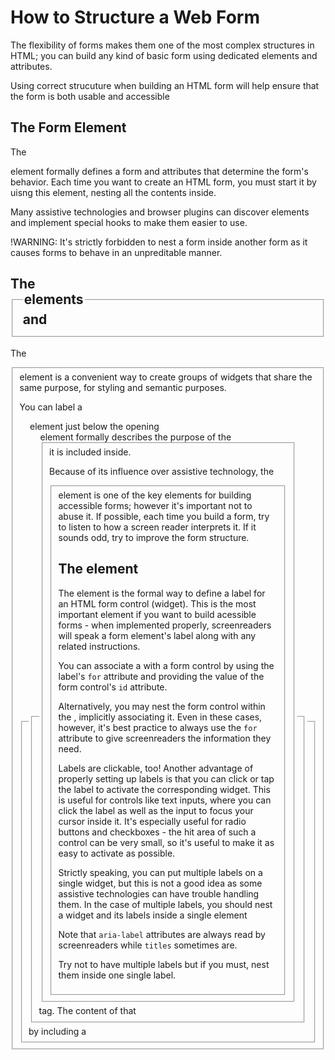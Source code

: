 # How to Structure a Web Form #
The flexibility of forms makes them one of the most complex structures in HTML; you can build any kind of basic form using dedicated elements and attributes. 

Using correct strucuture when building an HTML form will help ensure that the form is both usable and accessible

## The Form Element ## 
The <form> element formally defines a form and attributes that determine the form's behavior. Each time you want to create an HTML form, you must start it by uisng this element, nesting all the contents inside. 

Many assistive technologies and browser plugins can discover <form> elements and implement special hooks to make them easier to use. 

!WARNING: It's strictly forbidden to nest a form inside another form as it causes forms to behave in an unpreditable manner. 

## The <fieldset> and <legend> elements ##
The <fieldset> element is a convenient way to create groups of widgets that share the same purpose, for styling and semantic purposes.

You can label a <fieldset> by including a <legend> element just below the opening <fieldset> tag. The content of that <legend> element formally describes the purpose of the <fieldset> it is included inside. 

Because of its influence over assistive technology, the <fieldset> element is one of the key elements for building accessible forms; however it's important not to abuse it. If possible, each time you build a form, try to listen to how a screen reader interprets it. If it sounds odd, try to improve the form structure. 

## The <label> element ##
The <label> element is the formal way to define a label for an HTML form control (widget). This is the most important element if you want to build acessible forms - when implemented properly, screenreaders will speak a form element's label along with any related instructions. 

You can associate a <label> with a form control by using the label's `for` attribute and providing the value of the form control's `id` attribute.

Alternatively, you may nest the form control within the <label>, implicitly associating it. Even in these cases, however, it's best practice to always use the `for` attribute to give screenreaders the information they need. 

Labels are clickable, too!
  Another advantage of properly setting up labels is that you can click or tap the label to activate the corresponding widget. This is useful for controls like text inputs, where you can click the label as well as the input to focus your cursor inside it. 
  It's especially useful for radio buttons and checkboxes - the hit area of such a control can be very small, so it's useful to make it as easy to activate as possible.

Strictly speaking, you can put multiple labels on a single widget, but this is not a good idea as some assistive technologies can have trouble handling them.
  In the case of multiple labels, you should nest a widget and its labels inside a single <label> element

Note that `aria-label` attributes are always read by screenreaders while `titles` sometimes are.

Try not to have multiple labels but if you must, nest them inside one single label.